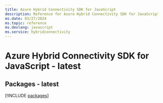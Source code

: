```yaml
---
title: Azure Hybrid Connectivity SDK for JavaScript
description: Reference for Azure Hybrid Connectivity SDK for JavaScript
ms.date: 03/27/2024
ms.topic: reference
ms.devlang: javascript
ms.service: hybridconnectivity
---
```

# Azure Hybrid Connectivity SDK for JavaScript - latest
## Packages - latest
[!INCLUDE [packages](hybrid-connectivity-index.md)]